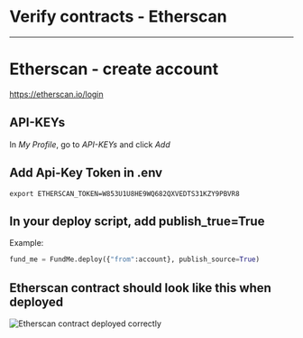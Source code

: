 # Verify contracts - Etherscan
---

# Etherscan - create account

https://etherscan.io/login

## API-KEYs

In *My Profile*, go to *API-KEYs* and click *Add* 

## Add Api-Key Token in .env
```
export ETHERSCAN_TOKEN=W853U1U8HE9WQ682QXVEDTS31KZY9PBVR8
```

## In your deploy script, add publish_true=True 
Example:
```python
fund_me = FundMe.deploy({"from":account}, publish_source=True)
```
## Etherscan contract should look like this when deployed
![Etherscan contract deployed correctly](/images/contract_deployed.png)